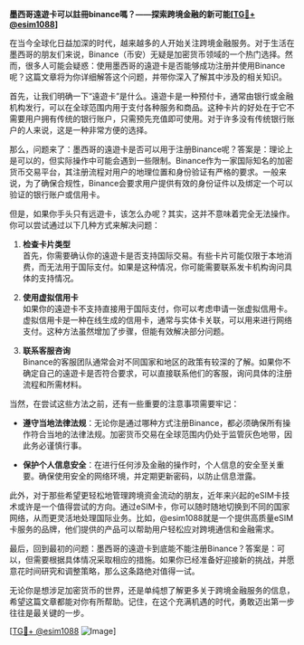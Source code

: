 **墨西哥遠遊卡可以註冊binance嗎？——探索跨境金融的新可能[[TG💪+ @esim1088](https://t.me/s/esim1088)]**

在当今全球化日益加深的时代，越来越多的人开始关注跨境金融服务。对于生活在墨西哥的朋友们来说，Binance（币安）无疑是加密货币领域的一个热门选择。然而，很多人可能会疑惑：使用墨西哥的遠遊卡是否能够成功注册并使用Binance呢？这篇文章将为你详细解答这个问题，并带你深入了解其中涉及的相关知识。

首先，让我们明确一下“遠遊卡”是什么。遠遊卡是一种预付卡，通常由银行或金融机构发行，可以在全球范围内用于支付各种服务和商品。这种卡片的好处在于它不需要用户拥有传统的银行账户，只需预先充值即可使用。对于许多没有传统银行账户的人来说，这是一种非常方便的选择。

那么，问题来了：墨西哥的遠遊卡是否可以用于注册Binance呢？答案是：理论上是可以的，但实际操作中可能会遇到一些限制。Binance作为一家国际知名的加密货币交易平台，其注册流程对用户的地理位置和身份验证有严格的要求。一般来说，为了确保合规性，Binance会要求用户提供有效的身份证件以及绑定一个可以验证的银行账户或信用卡。

但是，如果你手头只有远遊卡，该怎么办呢？其实，这并不意味着完全无法操作。你可以尝试通过以下几种方式来解决问题：

1. **检查卡片类型**  
   首先，你需要确认你的遠遊卡是否支持国际交易。有些卡片可能仅限于本地消费，而无法用于国际支付。如果是这种情况，你可能需要联系发卡机构询问具体的支持情况。

2. **使用虚拟信用卡**  
   如果你的遠遊卡不支持直接用于国际支付，你可以考虑申请一张虚拟信用卡。虚拟信用卡是一种在线生成的信用卡，通常与实体卡关联，可以用来进行网络支付。这种方法虽然增加了步骤，但能有效解决部分问题。

3. **联系客服咨询**  
   Binance的客服团队通常会对不同国家和地区的政策有较深的了解。如果你不确定自己的遠遊卡是否符合要求，可以直接联系他们的客服，询问具体的注册流程和所需材料。

当然，在尝试这些方法之前，还有一些重要的注意事项需要牢记：

- **遵守当地法律法规**：无论你是通过哪种方式注册Binance，都必须确保所有操作符合当地的法律法规。加密货币交易在全球范围内仍处于监管灰色地带，因此务必谨慎行事。
  
- **保护个人信息安全**：在进行任何涉及金融的操作时，个人信息的安全至关重要。确保使用安全的网络环境，并定期更新密码，以防止信息泄露。

此外，对于那些希望更轻松地管理跨境资金流动的朋友，近年来兴起的eSIM卡技术或许是一个值得尝试的方向。通过eSIM卡，你可以随时随地切换到不同的国家网络，从而更灵活地处理国际业务。比如，@esim1088就是一个提供高质量eSIM卡服务的品牌，他们提供的产品可以帮助用户轻松应对跨境通信和金融需求。

最后，回到最初的问题：墨西哥的遠遊卡到底能不能注册Binance？答案是：可以，但需要根据具体情况采取相应的措施。如果你已经准备好迎接新的挑战，并愿意花时间研究和调整策略，那么这条路绝对值得一试。

无论你是想涉足加密货币的世界，还是单纯想了解更多关于跨境金融服务的信息，希望这篇文章都能对你有所帮助。记住，在这个充满机遇的时代，勇敢迈出第一步往往是最关键的一步。

[[TG💪+ @esim1088](https://t.me/s/esim1088) ![Image](https://i.postimg.cc/4NQfJmqS/Snipaste-2025-05-13-00-14-12.png)]